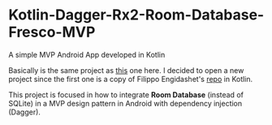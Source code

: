 # Kotlin-Dagger-Rx2-Room-Database-Fresco-MVP
A simple MVP Android App developed in Kotlin

Basically is the same project as <a href="https://github.com/dbeqiraj/Kotlin-Dagger-Rx-Database-Fresco-MVP" target="_blank">this</a> one here. 
I decided to open a new project since the first one is a copy of Filippo Engidashet's <a href="https://github.com/filippella/Dagger-Rx-Database-MVP" target="_blank">repo</a> in Kotlin.

This project is focused in how to integrate <strong>Room Database</strong> (instead of SQLite) in a MVP design pattern in Android with dependency injection (Dagger).
